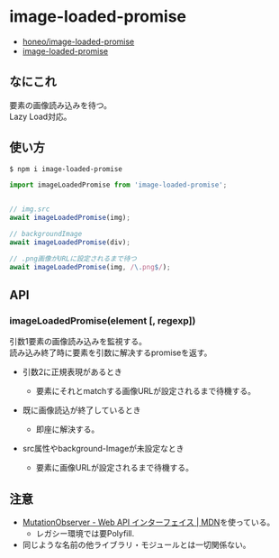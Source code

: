 # image-loaded-promise
* [honeo/image-loaded-promise](https://github.com/honeo/image-loaded-promise)  
* [image-loaded-promise](https://www.npmjs.com/package/image-loaded-promise)


## なにこれ
要素の画像読み込みを待つ。  
Lazy Load対応。


## 使い方
```bash
$ npm i image-loaded-promise
```
```js
import imageLoadedPromise from 'image-loaded-promise';


// img.src
await imageLoadedPromise(img);

// backgroundImage
await imageLoadedPromise(div);

// .png画像がURLに設定されるまで待つ
await imageLoadedPromise(img, /\.png$/);
```



## API

### imageLoadedPromise(element [, regexp])
引数1要素の画像読み込みを監視する。  
読み込み終了時に要素を引数に解决するpromiseを返す。  

* 引数2に正規表現があるとき
	- 要素にそれとmatchする画像URLが設定されるまで待機する。

* 既に画像読込が終了しているとき
	- 即座に解決する。

* src属性やbackground-Imageが未設定なとき
	- 要素に画像URLが設定されるまで待機する。


## 注意
* [MutationObserver - Web API インターフェイス | MDN](https://developer.mozilla.org/ja/docs/Web/API/MutationObserver)を使っている。
	- レガシー環境では要Polyfill.
* 同じような名前の他ライブラリ・モジュールとは一切関係ない。
